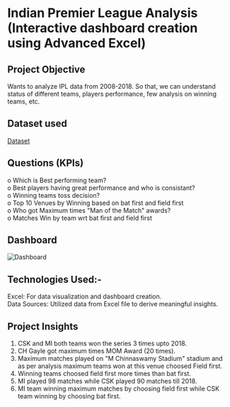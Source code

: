 # Indian Premier League Analysis  (Interactive dashboard creation using Advanced Excel)
## Project Objective
Wants to analyze IPL data from 2008-2018. So that, we can understand status of different teams, players performance, few analysis on winning teams, etc. 
## Dataset used
<a href="https://github.com/aniketedgaonkar/Indian-Premier-League-Analysis/blob/main/IPL%20Dataset.xlsx">Dataset</a>
## Questions (KPIs)
o	Which is Best performing team? <br>
o	Best players having great performance and who is consistant? <br>
o	Winning teams toss decision? <br>
o	Top 10 Venues by Winning based on bat first and field first <br>
o	Who got Maximum times "Man of the Match" awards? <br>
o	Matches Win by team wrt bat first and field first <br>
## Dashboard
![Dashboard](https://github.com/user-attachments/assets/cbf3b6e2-7672-4b2c-8fef-f535ac53a653)
## Technologies Used:-
Excel: For data visualization and dashboard creation.<br>
Data Sources: Utilized data from Excel file to derive meaningful insights.
## Project Insights 
1. CSK and MI both teams won the series 3 times upto 2018.
2. CH Gayle got maximum times MOM Award (20 times).
3. Maximum matches played on "M Chinnaswamy Stadium" stadium and as per analysis maximum teams won at this venue choosed Field first.
4. Winning teams choosed field first more times than bat first.
5. MI played 98 matches while CSK played 90 matches till 2018.
6. MI team winning maximum matches by choosing field first while CSK team winning by choosing bat first.
